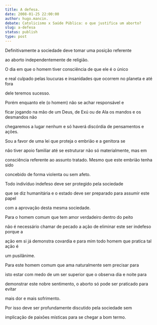 ```yaml
---
title: A defesa.
date: 2008-01-25 22:00:00
author: hugo.mancin.
debate: Catolicismo x Saúde Pública: o que justifica um aborto?
slug: a-defesa
status: publish 
type: post
---
```


  

  

Definitivamente a sociedade deve tomar uma posição referente  

ao aborto independentemente de religião.  

  

O dia em que o homem tiver consciência de que ele é o único  

e real culpado pelas loucuras e insanidades que ocorrem no planeta e até fora  

dele teremos sucesso.  

  

Porém enquanto ele (o homem) não se achar responsável e  

ficar jogando na mão de um Deus, de Exú ou de Ala os mandos e os desmandos não  

chegaremos a lugar nenhum e só haverá discórdia de pensamentos e ações.   

  

Sou a favor de uma lei que proteja o embrião e a genitora se  

não tiver apoio familiar até se estruturar não só materialmente, mas em  

consciência referente ao assunto tratado. Mesmo que este embrião tenha sido  

concebido de forma violenta ou sem afeto.  

  

Todo indivíduo indefeso deve ser protegido pela sociedade  

que se diz humanitária e o estado deve ser preparado para assumir este papel  

com a aprovação desta mesma sociedade.  

  

Para o homem comum que tem amor verdadeiro dentro do peito  

não é necessário chamar de pecado a ação de eliminar este ser indefeso porque a  

ação em si já demonstra covardia e para mim todo homem que pratica tal ação é  

um pusilânime.  

  

Para este homem comum que ama naturalmente sem precisar para  

isto estar com medo de um ser superior que o observa dia e noite para  

demonstrar este nobre sentimento, o aborto só pode ser praticado para evitar  

mais dor e mais sofrimento.  

  

Por isso deve ser profundamente discutido pela sociedade sem  

implicação de paixões místicas para se chegar a bom termo.  

  

